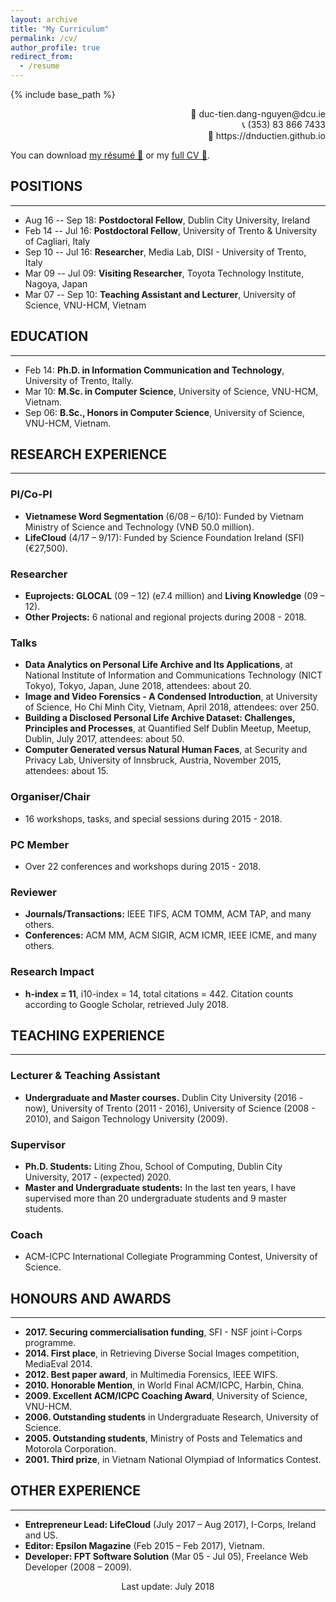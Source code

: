 ```yaml
---
layout: archive
title: "My Curriculum"
permalink: /cv/
author_profile: true
redirect_from:
  - /resume
---
```


{% include base_path %}

<div style="text-align: right">
&#128231; duc-tien.dang-nguyen@dcu.ie<br/>
&#128222; (353) 83 866 7433<br/>
&#128279; https://dnductien.github.io
</div>

You can download [my résumé &#128206;](link) or my [full CV &#128206;](link).

## POSITIONS
-------
- Aug 16 -- Sep 18: **Postdoctoral Fellow**, Dublin City University, Ireland
- Feb 14 -- Jul 16: **Postdoctoral Fellow**, University of Trento & University of Cagliari, Italy
- Sep 10 -- Jul 16: **Researcher**, Media Lab, DISI - University of Trento, Italy
- Mar 09 -- Jul 09: **Visiting Researcher**, Toyota Technology Institute, Nagoya, Japan
- Mar 07 -- Sep 10: **Teaching Assistant and Lecturer**, University of Science, VNU-HCM, Vietnam

## EDUCATION
-------
- Feb 14: **Ph.D. in Information Communication and Technology**, University of Trento, Itally. 
- Mar 10: **M.Sc. in Computer Science**, University of Science, VNU-HCM, Vietnam.
- Sep 06: **B.Sc., Honors in Computer Science**, University of Science, VNU-HCM, Vietnam.

## RESEARCH EXPERIENCE
-------

### PI/Co-PI
- **Vietnamese Word Segmentation** (6/08 – 6/10): Funded by Vietnam Ministry of Science and Technology (VNÐ 50.0 million).
- **LifeCloud** (4/17 – 9/17): Funded by Science Foundation Ireland (SFI) (€27,500).

### Researcher
- **Euprojects: GLOCAL** (09 – 12) (e7.4 million) and **Living Knowledge** (09 – 12). 
- **Other Projects:** 6 national and regional projects during 2008 - 2018.

### Talks
- **Data Analytics on Personal Life Archive and Its Applications**, at National Institute of Information and Communications Technology (NICT Tokyo), Tokyo, Japan, June 2018, attendees: about 20.
- **Image and Video Forensics - A Condensed Introduction**, at University of Science, Ho Chi Minh City, Vietnam, April 2018, attendees: over 250. 
- **Building a Disclosed Personal Life Archive Dataset: Challenges, Principles and Processes**, at Quantified Self Dublin Meetup, Meetup, Dublin, July 2017, attendees: about 50. 
- **Computer Generated versus Natural Human Faces**, at Security and Privacy Lab, University of Innsbruck, Austria, November 2015, attendees: about 15.

### Organiser/Chair
- 16 workshops, tasks, and special sessions during 2015 - 2018.

### PC Member
- Over 22 conferences and workshops during 2015 - 2018.

### Reviewer
- **Journals/Transactions:** IEEE TIFS, ACM TOMM, ACM TAP, and many others. 
- **Conferences:** ACM MM, ACM SIGIR, ACM ICMR, IEEE ICME, and many others.

### Research Impact
- **h-index = 11**, i10-index = 14, total citations = 442. Citation counts according to Google Scholar, retrieved July 2018.

## TEACHING EXPERIENCE
-------
### Lecturer & Teaching Assistant
- **Undergraduate and Master courses.** Dublin City University (2016 - now), University of Trento (2011 - 2016), University of Science (2008 - 2010), and Saigon Technology University (2009).
 
### Supervisor
- **Ph.D. Students:** Liting Zhou, School of Computing, Dublin City University, 2017 - (expected) 2020.
- **Master and Undergraduate students:** In the last ten years, I have supervised more than 20 undergraduate students and 9 master students.

### Coach
- ACM-ICPC International Collegiate Programming Contest, University of Science.


## HONOURS AND AWARDS
------
- **2017. Securing commercialisation funding**, SFI - NSF joint i-Corps programme. 
- **2014. First place**, in Retrieving Diverse Social Images competition, MediaEval 2014. 
- **2012. Best paper award**, in Multimedia Forensics, IEEE WIFS.
- **2010. Honorable Mention**, in World Final ACM/ICPC, Harbin, China.
- **2009. Excellent ACM/ICPC Coaching Award**, University of Science, VNU-HCM. 
- **2006. Outstanding students** in Undergraduate Research, University of Science. 
- **2005. Outstanding students**, Ministry of Posts and Telematics and Motorola Corporation. 
- **2001. Third prize**, in Vietnam National Olympiad of Informatics Contest.


## OTHER EXPERIENCE
-------
- **Entrepreneur Lead: LifeCloud** (July 2017 – Aug 2017), I-Corps, Ireland and US.
- **Editor: Epsilon Magazine** (Feb 2015 – Feb 2017), Vietnam.
- **Developer: FPT Software Solution** (Mar 05 - Jul 05), Freelance Web Developer (2008 – 2009).

<!--## PERSONAL SKILLS
-------
### Languages
- **Vietnamese**, Mother tongue.
- **English**, Understanding: C1, Speaking: B2, Writing: B2.
- **Italian**, Understanding: A2, Speaking: A1, Writing: A1.

### Programming
- Multiple international awards in programming problem solving.
- Excellent level: C, C++, C#, Matlab, Pascal, Delphi.
- Good level: Python, PHP, Java, Perl, Javascript, Basic, Batch script.

### Tools and Libraries
- Excellent level: OpenCV, Keras, DIGITS, scikit-learn. 􏰁 
- Good level: LIRE, Image.NET.
- Others: Latex, Photoshop, Lightroom.-->

<center>Last update: July 2018</center>
